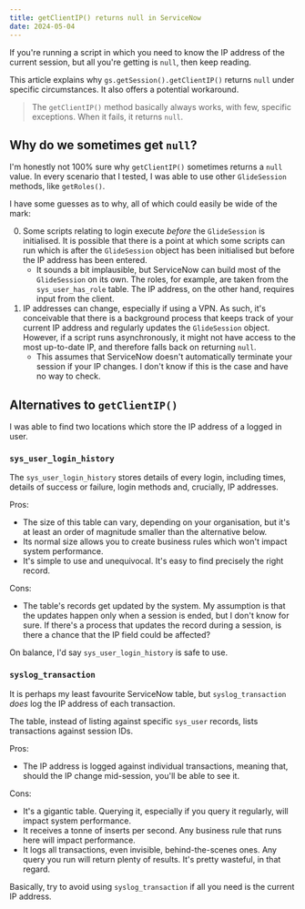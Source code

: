 ```yaml
---
title: getClientIP() returns null in ServiceNow
date: 2024-05-04
---
```


If you're running a script in which you need to know the IP address of the current session, but all you're getting is `null`, then keep reading.

This article explains why `gs.getSession().getClientIP()` returns `null` under specific circumstances. It also offers a potential workaround.

> The `getClientIP()` method basically always works, with few, specific exceptions. When it fails, it returns `null`.

## Why do we sometimes get `null`?

I'm honestly not 100% sure why `getClientIP()` sometimes returns a `null` value. In every scenario that I tested, I was able to use other `GlideSession` methods, like `getRoles()`.

I have some guesses as to why, all of which could easily be wide of the mark:

0. Some scripts relating to login execute _before_ the `GlideSession` is initialised. It is possible that there is a point at which some scripts can run which is after the `GlideSession` object has been initialised but before the IP address has been entered.
    - It sounds a bit implausible, but ServiceNow can build most of the `GlideSession` on its own. The roles, for example, are taken from the `sys_user_has_role` table. The IP address, on the other hand, requires input from the client.
1. IP addresses can change, especially if using a VPN. As such, it's conceivable that there is a background process that keeps track of your current IP address and regularly updates the `GlideSession` object. However, if a script runs asynchronously, it might not have access to the most up-to-date IP, and therefore falls back on returning `null`.
    - This assumes that ServiceNow doesn't automatically terminate your session if your IP changes. I don't know if this is the case and have no way to check.

## Alternatives to `getClientIP()`

I was able to find two locations which store the IP address of a logged in user.

### `sys_user_login_history`

The `sys_user_login_history` stores details of every login, including times, details of success or failure, login methods and, crucially, IP addresses.

Pros:
- The size of this table can vary, depending on your organisation, but it's at least an order of magnitude smaller than the alternative below.
- Its normal size allows you to create business rules which won't impact system performance.
- It's simple to use and unequivocal. It's easy to find precisely the right record.

Cons:
- The table's records get updated by the system. My assumption is that the updates happen only when a session is ended, but I don't know for sure. If there's a process that updates the record during a session, is there a chance that the IP field could be affected?

On balance, I'd say `sys_user_login_history` is safe to use.

### `syslog_transaction`

It is perhaps my least favourite ServiceNow table, but `syslog_transaction` _does_ log the IP address of each transaction.

The table, instead of listing against specific `sys_user` records, lists transactions against session IDs.

Pros:
- The IP address is logged against individual transactions, meaning that, should the IP change mid-session, you'll be able to see it.

Cons:
- It's a gigantic table. Querying it, especially if you query it regularly, will impact system performance.
- It receives a tonne of inserts per second. Any business rule that runs here will impact performance.
- It logs all transactions, even invisible, behind-the-scenes ones. Any query you run will return plenty of results. It's pretty wasteful, in that regard.

Basically, try to avoid using `syslog_transaction` if all you need is the current IP address.
